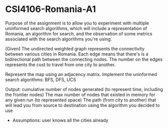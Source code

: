 # CSI4106-Romania-A1

Purpose of the assignment is to allow you to experiment with multiple uninformed search algorithms, which will include a representation of Romania, an algorithm for search, and the observation of some metrics associated with the search algorithms you're using.

(Given) The undirected weighted graph represents the connectivity between various cities in Romania. Each edge means that there's is a bidirectional path between the connecting nodes. The number on the edges represents the cost to travel from one city to another. 

Represent the map using an adjacency matrix.
Implement the uninformed search algorithms:
BFS, DFS, UCS

Output: cumulative number of nodes generated (to represent time, including the frontier nodes)
The max number of nodes that existed in memory for any given run (to represented space)
The path (from city to another) that will lead you from source to destination using the algorithm you decided to use

* Assumptions: user knows all the cities already
